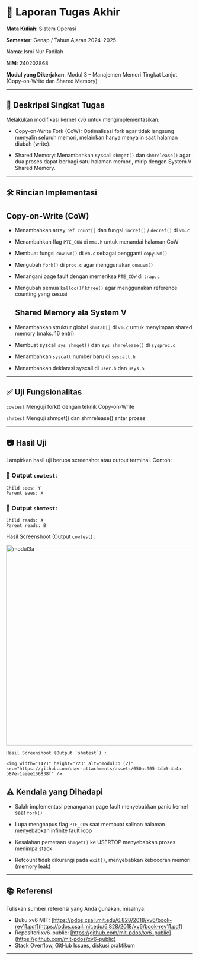 # 📝 Laporan Tugas Akhir

**Mata Kuliah**: Sistem Operasi

**Semester**: Genap / Tahun Ajaran 2024–2025

**Nama**: Ismi Nur Fadilah

**NIM**: 240202868

**Modul yang Dikerjakan**: Modul 3 – Manajemen Memori Tingkat Lanjut (Copy-on-Write dan Shared Memory)

---

## 📌 Deskripsi Singkat Tugas

Melakukan modifikasi kernel xv6 untuk mengimplementasikan:

  * Copy-on-Write Fork (CoW): Optimalisasi fork agar tidak langsung menyalin seluruh memori, melainkan hanya menyalin saat halaman diubah (write).

  * Shared Memory: Menambahkan syscall `shmget()` dan `shmrelease()` agar dua proses dapat berbagi satu halaman memori, mirip dengan System V Shared Memory.

---

## 🛠️ Rincian Implementasi

  ## Copy-on-Write (CoW)
  
* Menambahkan array `ref_count[]` dan fungsi `incref()` / `decref()` di `vm.c`

* Menambahkan flag `PTE_COW` di `mmu.h` untuk menandai halaman CoW

* Membuat fungsi `cowuvm()` di `vm.c` sebagai pengganti `copyuvm()`

* Mengubah `fork()` di `proc.c` agar menggunakan `cowuvm()`

* Menangani page fault dengan memeriksa `PTE_COW` di `trap.c`

* Mengubah semua `kalloc()`/ `kfree()` agar menggunakan reference counting yang sesuai

  ## Shared Memory ala System V
  
* Menambahkan struktur global `shmtab[]` di `vm.c` untuk menyimpan shared memory (maks. 16 entri)

* Membuat syscall `sys_shmget()` dan `sys_shmrelease()` di `sysproc.c`

* Menambahkan `syscall` number baru di `syscall.h`

* Menambahkan deklarasi syscall di `user.h` dan `usys.S`

---

## ✅ Uji Fungsionalitas

`cowtest`	Menguji fork() dengan teknik Copy-on-Write

`shmtest`	Menguji shmget() dan shmrelease() antar proses

---

## 📷 Hasil Uji

Lampirkan hasil uji berupa screenshot atau output terminal. Contoh:

### 📍 Output `cowtest`:

```
Child sees: Y
Parent sees: X
```

### 📍 Output `shmtest`:

```
Child reads: A
Parent reads: B
```
Hasil Screenshoot (Output `cowtest`) :

<img width="1478" height="540" alt="modul3a" src="https://github.com/user-attachments/assets/bbfaf676-cf9c-4971-b0cc-c58349ec787f" />

```
Hasil Screenshoot (Output `shmtest`) :

<img width="1471" height="723" alt="modul3b (2)" src="https://github.com/user-attachments/assets/050ac905-4db0-4b4a-b87e-1aeee156838f" />

```

## ⚠️ Kendala yang Dihadapi

  * Salah implementasi penanganan page fault menyebabkan panic kernel saat `fork()`

  * Lupa menghapus flag `PTE_COW` saat membuat salinan halaman menyebabkan infinite fault loop

  * Kesalahan pemetaan `shmget()` ke USERTOP menyebabkan proses menimpa stack

  * Refcount tidak dikurangi pada `exit()`, menyebabkan kebocoran memori (memory leak)


---

## 📚 Referensi

Tuliskan sumber referensi yang Anda gunakan, misalnya:

* Buku xv6 MIT: [https://pdos.csail.mit.edu/6.828/2018/xv6/book-rev11.pdf](https://pdos.csail.mit.edu/6.828/2018/xv6/book-rev11.pdf)
* Repositori xv6-public: [https://github.com/mit-pdos/xv6-public](https://github.com/mit-pdos/xv6-public)
* Stack Overflow, GitHub Issues, diskusi praktikum

---

